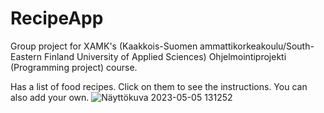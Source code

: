 # RecipeApp

Group project for XAMK's (Kaakkois-Suomen ammattikorkeakoulu/South-Eastern Finland University of Applied Sciences) Ohjelmointiprojekti (Programming project) course.

Has a list of food recipes. Click on them to see the instructions.
You can also add your own.
![Näyttökuva 2023-05-05 131252](https://user-images.githubusercontent.com/123362200/236440406-00bfa519-cab3-4ab8-9837-3bae0e207078.png)
